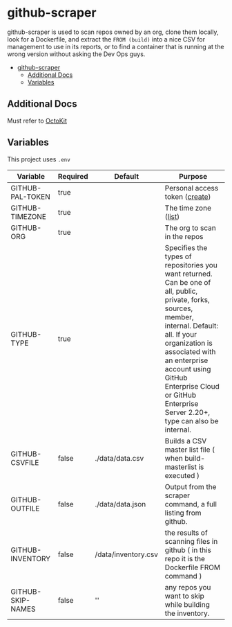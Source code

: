 # github-scraper

github-scraper is used to scan repos owned by an org, clone them locally, look for a Dockerfile, 
and extract the `FROM (build)` into a nice CSV for management to use in its reports, or to find
a container that is running at the wrong version without asking the Dev Ops guys.

- [github-scraper](#github-scraper)
    * [Additional Docs](#additional-docs)
    * [Variables](#variables)

## Additional Docs

Must refer to [OctoKit](https://octokit.github.io/rest.js/v18)

## Variables

This project uses `.env`

| Variable          	| Required 	| Default             	| Purpose                                                                                                                                                                                                                                                                                              	|
|-------------------	|----------	|---------------------	|------------------------------------------------------------------------------------------------------------------------------------------------------------------------------------------------------------------------------------------------------------------------------------------------------	|
| GITHUB-PAL-TOKEN  	| true     	|                     	| Personal access token ([create](https://github.com/settings/tokens/new))                                                                                                                                                                                                                             	|
| GITHUB-TIMEZONE   	| true     	|                     	| The time zone ([list](https://en.wikipedia.org/wiki/List_of_tz_database_time_zones))                                                                                                                                                                                                                 	|
| GITHUB-ORG        	| true     	|                     	| The org to scan in the repos                                                                                                                                                                                                                                                                         	|
| GITHUB-TYPE       	| true     	|                     	| Specifies the types of repositories you want returned. Can be one of all, public, private, forks, sources, member, internal. Default: all. If your organization is associated with an enterprise account using GitHub Enterprise Cloud or GitHub Enterprise Server 2.20+, type can also be internal. 	|
| GITHUB-CSVFILE    	| false    	| ./data/data.csv     	| Builds a CSV master list file ( when build-masterlist is executed )                                                                                                                                                                                                                                  	|
| GITHUB-OUTFILE    	| false    	| ./data/data.json    	| Output from the scraper command, a full listing from github.                                                                                                                                                                                                                                         	|
| GITHUB-INVENTORY  	| false    	| /data/inventory.csv 	| the results of scanning files in github ( in this repo it is the Dockerfile FROM command )                                                                                                                                                                                                           	|
| GITHUB-SKIP-NAMES 	| false    	| ''                  	| any repos you want to skip while building the inventory.                                                                                                                                                                                                                                             	|
